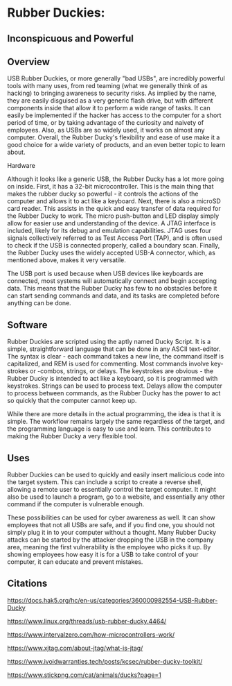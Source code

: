 Rubber Duckies:
===============

Inconspicuous and Powerful
--------------------------



Overview
--------

USB Rubber Duckies, or more generally "bad USBs", are incredibly powerful tools with many uses, from red teaming (what we generally think of as hacking) to bringing awareness to security risks. As implied by the name, they are easily disguised as a very generic flash drive, but with different components inside that allow it to perform a wide range of tasks. It can easily be implemented if the hacker has access to the computer for a short period of time, or by taking advantage of the curiosity and naivety of employees. Also, as USBs are so widely used, it works on almost any computer. Overall, the Rubber Ducky's flexibility and ease of use make it a good choice for a wide variety of products, and an even better topic to learn about.

Hardware

Although it looks like a generic USB, the Rubber Ducky has a lot more going on inside. First, it has a 32-bit microcontroller. This is the main thing that makes the rubber ducky so powerful - it controls the actions of the computer and allows it to act like a keyboard. Next, there is also a microSD card reader. This assists in the quick and easy transfer of data required for the Rubber Ducky to work. The micro push-button and LED display simply allow for easier use and understanding of the device. A JTAG interface is included, likely for its debug and emulation capabilities. JTAG uses four signals collectively referred to as Test Access Port (TAP), and is often used to check if the USB is connected properly, called a boundary scan. Finally, the Rubber Ducky uses the widely accepted USB-A connector, which, as mentioned above, makes it very versatile.

The USB port is used because when USB devices like keyboards are connected, most systems will automatically connect and begin accepting data. This means that the Rubber Ducky has few to no obstacles before it can start sending commands and data, and its tasks are completed before anything can be done.


Software
--------

Rubber Duckies are scripted using the aptly named Ducky Script. It is a simple, straightforward language that can be done in any ASCII text-editor. The syntax is clear - each command takes a new line, the command itself is capitalized, and REM is used for commenting. Most commands involve key-strokes or -combos, strings, or delays. The keystrokes are obvious - the Rubber Ducky is intended to act like a keyboard, so it is programmed with keystrokes. Strings can be used to process text. Delays allow the computer to process between commands, as the Rubber Ducky has the power to act so quickly that the computer cannot keep up. 

While there are more details in the actual programming, the idea is that it is simple. The workflow remains largely the same regardless of the target, and the programming language is easy to use and learn. This contributes to making the Rubber Ducky a very flexible tool.


Uses
----

Rubber Duckies can be used to quickly and easily insert malicious code into the target system. This can include a script to create a reverse shell, allowing a remote user to essentially control the target computer. It might also be used to launch a program, go to a website, and essentially any other command if the computer is vulnerable enough. 

These possibilities can be used for cyber awareness as well. It can show employees that not all USBs are safe, and if you find one, you should  not simply plug it in to your computer without a thought. Many Rubber Ducky attacks can be started by the attacker dropping the USB in the company area, meaning the first vulnerability is the employee who picks it up. By showing employees how easy it is for a USB to take control of your computer, it can educate and prevent mistakes.



Citations
---------

<https://docs.hak5.org/hc/en-us/categories/360000982554-USB-Rubber-Ducky>

<https://www.linux.org/threads/usb-rubber-ducky.4464/>

<https://www.intervalzero.com/how-microcontrollers-work/>

<https://www.xjtag.com/about-jtag/what-is-jtag/>

<https://www.ivoidwarranties.tech/posts/kcsec/rubber-ducky-toolkit/>

<https://www.stickpng.com/cat/animals/ducks?page=1>

